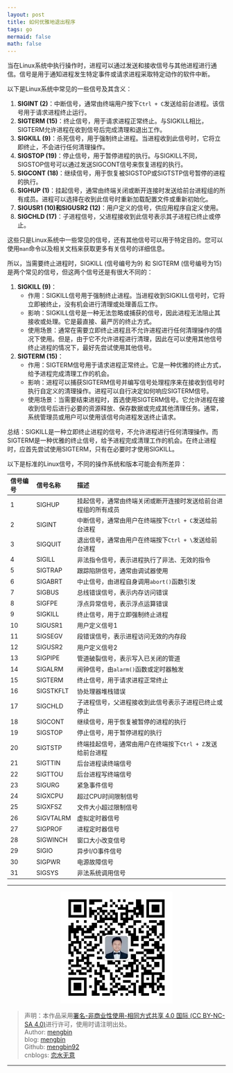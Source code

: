 ```yaml
---
layout: post
title: 如何优雅地退出程序 
tags: go
mermaid: false
math: false
---  
```


当在Linux系统中执行操作时，进程可以通过发送和接收信号与其他进程进行通信。信号是用于通知进程发生特定事件或请求进程采取特定动作的软件中断。  

以下是Linux系统中常见的一些信号及其含义：  

1. **SIGINT (2)**：中断信号，通常由终端用户按下`Ctrl + C`发送给前台进程。该信号用于请求进程终止运行。  
2. **SIGTERM (15)**：终止信号，用于请求进程正常终止。与SIGKILL相比，SIGTERM允许进程在收到信号后完成清理和退出工作。
3. **SIGKILL (9)**：杀死信号，用于强制终止进程。当进程收到此信号时，它将立即终止，不会进行任何清理操作。  
4. **SIGSTOP (19)**：停止信号，用于暂停进程的执行。与SIGKILL不同，SIGSTOP信号可以通过发送SIGCONT信号来恢复进程的执行。  
5. **SIGCONT (18)**：继续信号，用于恢复被SIGSTOP或SIGTSTP信号暂停的进程的执行。  
6. **SIGHUP (1)**：挂起信号，通常由终端关闭或断开连接时发送给前台进程组的所有成员。进程可以选择在收到此信号时重新加载配置文件或重新初始化。  
7. **SIGUSR1 (10)和SIGUSR2 (12)**：用户定义的信号，供应用程序自定义使用。  
8. **SIGCHLD (17)**：子进程信号，父进程接收到此信号表示其子进程已终止或停止。

这些只是Linux系统中一些常见的信号，还有其他信号可以用于特定目的。您可以使用`man`命令以及相关文档来获取更多有关信号的详细信息。  

所以，当需要终止进程时，SIGKILL (信号编号为9) 和 SIGTERM (信号编号为15) 是两个常见的信号，但这两个信号还是有很大不同的：    

1. **SIGKILL (9)**：
   - 作用：SIGKILL信号用于强制终止进程。当进程收到SIGKILL信号时，它将立即被终止，没有机会进行清理或处理善后工作。
   - 影响：SIGKILL信号是一种无法忽略或捕获的信号，因此进程无法阻止其接收或处理。它是最直接、最严厉的终止方式。
   - 使用场景：通常在需要立即终止进程且不允许进程进行任何清理操作的情况下使用。但是，由于它不允许进程进行清理，因此在可以使用其他信号终止进程的情况下，最好先尝试使用其他信号。
2. **SIGTERM (15)**：
   - 作用：SIGTERM信号用于请求进程正常终止。它是一种优雅的终止方式，给予进程完成清理工作的机会。
   - 影响：进程可以捕获SIGTERM信号并编写信号处理程序来在接收到信号时执行自定义的清理操作。进程可以自行决定如何响应SIGTERM信号。
   - 使用场景：当需要结束进程时，首选使用SIGTERM信号。它允许进程在接收到信号后进行必要的资源释放、保存数据或完成其他清理任务。通常，系统管理员或用户可以使用该信号向进程发送终止请求。

总结：SIGKILL是一种立即终止进程的信号，不允许进程进行任何清理操作。而SIGTERM是一种优雅的终止信号，给予进程完成清理工作的机会。在终止进程时，应首先尝试使用SIGTERM，只有在必要时才使用SIGKILL。  

以下是标准的Linux信号，不同的操作系统和版本可能会有所差异：  

| 信号编号 | 信号名称  | 描述                                                           |
| :------- | :-------- | :------------------------------------------------------------- |
| 1        | SIGHUP    | 挂起信号，通常由终端关闭或断开连接时发送给前台进程组的所有成员 |
| 2        | SIGINT    | 中断信号，通常由用户在终端按下`Ctrl + C`发送给前台进程         |
| 3        | SIGQUIT   | 退出信号，通常由用户在终端按下`Ctrl + \`发送给前台进程         |
| 4        | SIGILL    | 非法指令信号，表示进程执行了非法、无效的指令                   |
| 5        | SIGTRAP   | 跟踪陷阱信号，通常由调试器使用                                 |
| 6        | SIGABRT   | 中止信号，由进程自身调用`abort()`函数引发                      |
| 7        | SIGBUS    | 总线错误信号，表示内存访问错误                                 |
| 8        | SIGFPE    | 浮点异常信号，表示浮点运算错误                                 |
| 9        | SIGKILL   | 终止信号，用于立即强制终止进程                                 |
| 10       | SIGUSR1   | 用户定义信号1                                                  |
| 11       | SIGSEGV   | 段错误信号，表示进程访问无效的内存段                           |
| 12       | SIGUSR2   | 用户定义信号2                                                  |
| 13       | SIGPIPE   | 管道破裂信号，表示写入已关闭的管道                             |
| 14       | SIGALRM   | 闹钟信号，由`alarm()`函数或定时器触发                          |
| 15       | SIGTERM   | 终止信号，用于请求进程正常终止                                 |
| 16       | SIGSTKFLT | 协处理器堆栈错误                                               |
| 17       | SIGCHLD   | 子进程信号，父进程接收到此信号表示子进程已终止或停止           |
| 18       | SIGCONT   | 继续信号，用于恢复被暂停的进程的执行                           |
| 19       | SIGSTOP   | 停止信号，用于暂停进程的执行                                   |
| 20       | SIGTSTP   | 终端挂起信号，通常由用户在终端按下`Ctrl + Z`发送给前台进程     |
| 21       | SIGTTIN   | 后台进程读终端信号                                             |
| 22       | SIGTTOU   | 后台进程写终端信号                                             |
| 23       | SIGURG    | 紧急事件信号                                                   |
| 24       | SIGXCPU   | 超过CPU时间限制信号                                            |
| 25       | SIGXFSZ   | 文件大小超过限制信号                                           |
| 26       | SIGVTALRM | 虚拟定时器信号                                                 |
| 27       | SIGPROF   | 进程定时器信号                                                 |
| 28       | SIGWINCH  | 窗口大小改变信号                                               |
| 29       | SIGIO     | 异步I/O事件信号                                                |
| 30       | SIGPWR    | 电源故障信号                                                   |
| 31       | SIGSYS    | 非法系统调用信号                                               |

---

<div align="center">
  <img src="../img/qrcode_wechat.jpg" alt="孟斯特">
</div>

> 声明：本作品采用[署名-非商业性使用-相同方式共享 4.0 国际 (CC BY-NC-SA 4.0)](https://creativecommons.org/licenses/by-nc-sa/4.0/deed.zh)进行许可，使用时请注明出处。  
> Author: [mengbin](mengbin1992@outlook.com)  
> blog: [mengbin](https://mengbin.top)  
> Github: [mengbin92](https://mengbin92.github.io/)  
> cnblogs: [恋水无意](https://www.cnblogs.com/lianshuiwuyi/)  

---
